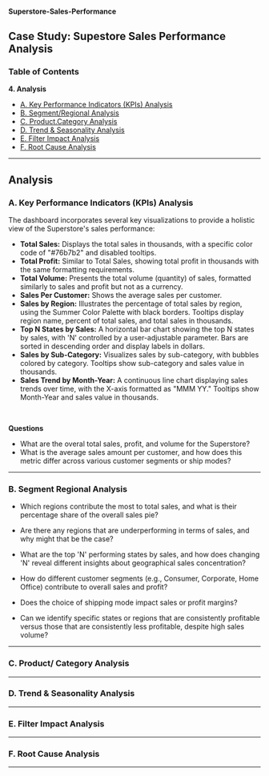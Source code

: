 #### Superstore-Sales-Performance

<h2>Case Study: Supestore Sales Performance Analysis</h2>

<h3>Table of Contents</h3>

<b>4. Analysis</b>
  -  [A. Key Performance Indicators (KPIs) Analysis](https://github.com/LashawnFofung/Superstore-Sales-Performance/blob/main/Report/Analysis.md#a-key-performance-indicators-kpis-analysis)
  -  [B. Segment/Regional Analysis](https://github.com/LashawnFofung/Superstore-Sales-Performance/blob/main/Report/Analysis.md#b-segment-regional-analysis)
  -  [C. Product.Category Analysis](https://github.com/LashawnFofung/Superstore-Sales-Performance/blob/main/Report/Analysis.md#c-product-category-analysis)
  -  [D. Trend & Seasonality Analysis](https://github.com/LashawnFofung/Superstore-Sales-Performance/blob/main/Report/Analysis.md#d-trend--seasonality-analysis)
  -  [E. Filter Impact Analysis](https://github.com/LashawnFofung/Superstore-Sales-Performance/blob/main/Report/Analysis.md#e-filter-impact-analysis)
  -  [F. Root Cause Analysis](https://github.com/LashawnFofung/Superstore-Sales-)

---

<h2>Analysis</h2>

<h3>A. Key Performance Indicators (KPIs) Analysis</h3>

The dashboard incorporates several key visualizations to provide a holistic view of the Superstore's sales performance:

- <b>Total Sales:</b> Displays the total sales in thousands, with a specific color code of "#76b7b2" and disabled tooltips.
- <b>Total Profit:</b> Similar to Total Sales, showing total profit in thousands with the same formatting requirements.
- <b>Total Volume:</b> Presents the total volume (quantity) of sales, formatted similarly to sales and profit but not as a currency.
- <b>Sales Per Customer:</b> Shows the average sales per customer.
- <b>Sales by Region:</b> Illustrates the percentage of total sales by region, using the Summer
Color Palette with black borders. Tooltips display region name, percent of total sales, and total sales
in thousands.
- <b>Top N States by Sales:</b> A horizontal bar chart showing the top N states by sales, with 'N'
controlled by a user-adjustable parameter. Bars are sorted in descending order and display labels in
dollars.
- <b>Sales by Sub-Category:</b> Visualizes sales by sub-category, with bubbles colored by
category. Tooltips show sub-category and sales value in thousands.
- <b>Sales Trend by Month-Year:</b> A continuous line chart displaying sales trends over time,
with the X-axis formatted as "MMM YY." Tooltips show Month-Year and sales value in thousands.

<br>

<b>Questions</b>

-  What are the overal total sales, profit, and volume for the Superstore?
-  What is the average sales amount per customer, and how does this metric differ across various customer segments or ship modes?
     
---

<h3>B. Segment Regional Analysis</h3>

  -  Which regions contribute the most to total sales, and what is their percentage share of the overall sales pie?
  
  -  Are there any regions that are underperforming in terms of sales, and why might that be the case?
  
  -  What are the top 'N' performing states by sales, and how does changing 'N' reveal different insights about geographical sales concentration?
  
  -  How do different customer segments (e.g., Consumer, Corporate, Home Office) contribute to overall sales and profit?
  
  -  Does the choice of shipping mode impact sales or profit margins?
  
  -  Can we identify specific states or regions that are consistently profitable versus those that are consistently less profitable, despite high sales volume?

---

<h3>C. Product/ Category Analysis</h3>

---

<h3>D. Trend & Seasonality Analysis</h3>

---

<h3>E. Filter Impact Analysis</h3>

---

<h3>F. Root Cause Analysis</h3>

---
